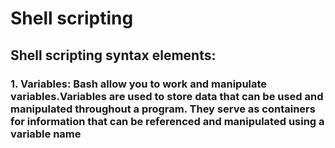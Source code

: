 
# Shell scripting
## Shell scripting syntax elements: 
### 1. Variables: Bash allow you to work and manipulate variables.Variables are used to store data that can be used and manipulated throughout a program. They serve as containers for information that can be referenced and manipulated using a variable name